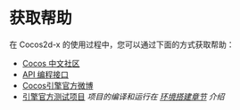 # 获取帮助

在 Cocos2d-x 的使用过程中，您可以通过下面的方式获取帮助：

- [Cocos 中文社区](http://forum.cocos.com/)
- [API 编程接口](http://cocos2d-x.org/docs/api-ref/index.html)
- [Cocos引擎官方微博](http://t.sina.com.cn/cocos2dx)
- [引擎官方测试项目](https://github.com/cocos2d/cocos2d-x/tree/cocos2d-x-3.16/tests) _项目的编译和运行在 [环境搭建章节](../installation/index.md) 介绍_
